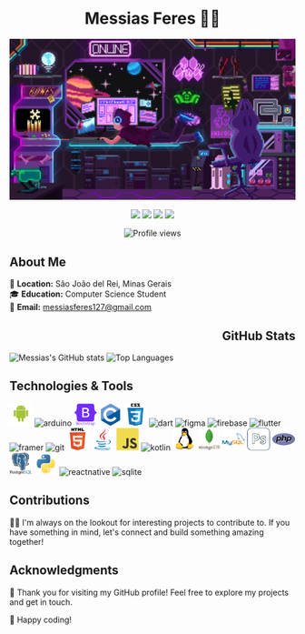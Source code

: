 <h1 align="center">Messias Feres 👨‍💻</h1>

<p align="center">
  <img src="online.gif" height="400" style="max-width: 1000; height: auto;">
</p>

<p align="center">
  <a href="https://linkedin.com/in/messiasfcm"><img src="https://img.shields.io/badge/-LinkedIn-0077B5?style=flat-square&logo=LinkedIn&logoColor=white"/></a>
  <a href="https://instagram.com/messiasfcm"><img src="https://img.shields.io/badge/-Instagram-E4405F?style=flat-square&logo=Instagram&logoColor=white"/></a>
  <a href="https://t.me/messiasfcm"><img src="https://img.shields.io/badge/-Telegram-2CA5E0?style=flat-square&logo=Telegram&logoColor=white"/></a>
  <a href="https://discord.gg/287618916111482880"><img src="https://img.shields.io/badge/-Discord-7289DA?style=flat-square&logo=Discord&logoColor=white"/></a>
</p>

<p align="center">
  <img src="https://komarev.com/ghpvc/?username=messiasfcm&label=Profile%20views&color=0e75b6&style=flat" alt="Profile views"/>
</p>


<h2 align="left">About Me</h2>

<p align="left">
  📍 <strong>Location:</strong> São João del Rei, Minas Gerais<br>
  🎓 <strong>Education:</strong> Computer Science Student<br>
  📧 <strong>Email:</strong> <a href="mailto:messiasferes127@gmail.com">messiasferes127@gmail.com</a>
</p>

<h2 align="right">GitHub Stats</h2>

<p align="left">
  <img src="https://github-readme-stats.vercel.app/api?username=messiasfcm&show_icons=true&theme=dark" alt="Messias's GitHub stats" />
  <img src="https://github-readme-stats.vercel.app/api/top-langs?username=messiasfcm&show_icons=true&layout=compact&theme=dark" alt="Top Languages" />
</p>

<h2 align="left">Technologies & Tools</h2>

<p align="left">
    <img src="https://raw.githubusercontent.com/devicons/devicon/master/icons/android/android-original-wordmark.svg" alt="android" width="40" height="40"/>
    <img src="https://cdn.worldvectorlogo.com/logos/arduino-1.svg" alt="arduino" width="40" height="40"/>
    <img src="https://raw.githubusercontent.com/devicons/devicon/master/icons/bootstrap/bootstrap-plain-wordmark.svg" alt="bootstrap" width="40" height="40"/>
    <img src="https://raw.githubusercontent.com/devicons/devicon/master/icons/c/c-original.svg" alt="c" width="40" height="40"/>
    <img src="https://raw.githubusercontent.com/devicons/devicon/master/icons/css3/css3-original-wordmark.svg" alt="css3" width="40" height="40"/>
    <img src="https://www.vectorlogo.zone/logos/dartlang/dartlang-icon.svg" alt="dart" width="40" height="40"/>
    <img src="https://www.vectorlogo.zone/logos/figma/figma-icon.svg" alt="figma" width="40" height="40"/>
    <img src="https://www.vectorlogo.zone/logos/firebase/firebase-icon.svg" alt="firebase" width="40" height="40"/>
    <img src="https://www.vectorlogo.zone/logos/flutterio/flutterio-icon.svg" alt="flutter" width="40" height="40"/>
    <img src="https://www.vectorlogo.zone/logos/framer/framer-icon.svg" alt="framer" width="40" height="40"/>
    <img src="https://www.vectorlogo.zone/logos/git-scm/git-scm-icon.svg" alt="git" width="40" height="40"/>
    <img src="https://raw.githubusercontent.com/devicons/devicon/master/icons/html5/html5-original-wordmark.svg" alt="html5" width="40" height="40"/>
    <img src="https://raw.githubusercontent.com/devicons/devicon/master/icons/java/java-original.svg" alt="java" width="40" height="40"/>
    <img src="https://raw.githubusercontent.com/devicons/devicon/master/icons/javascript/javascript-original.svg" alt="javascript" width="40" height="40"/>
    <img src="https://www.vectorlogo.zone/logos/kotlinlang/kotlinlang-icon.svg" alt="kotlin" width="40" height="40"/>
    <img src="https://raw.githubusercontent.com/devicons/devicon/master/icons/linux/linux-original.svg" alt="linux" width="40" height="40"/>
    <img src="https://raw.githubusercontent.com/devicons/devicon/master/icons/mongodb/mongodb-original-wordmark.svg" alt="mongodb" width="40" height="40"/>
    <img src="https://raw.githubusercontent.com/devicons/devicon/master/icons/mysql/mysql-original-wordmark.svg" alt="mysql" width="40" height="40"/>
    <img src="https://raw.githubusercontent.com/devicons/devicon/master/icons/photoshop/photoshop-line.svg" alt="photoshop" width="40" height="40"/>
    <img src="https://raw.githubusercontent.com/devicons/devicon/master/icons/php/php-original.svg" alt="php" width="40" height="40"/>
    <img src="https://raw.githubusercontent.com/devicons/devicon/master/icons/postgresql/postgresql-original-wordmark.svg" alt="postgresql" width="40" height="40"/>
    <img src="https://raw.githubusercontent.com/devicons/devicon/master/icons/python/python-original.svg" alt="python" width="40" height="40"/>
    <img src="https://reactnative.dev/img/header_logo.svg" alt="reactnative" width="40" height="40"/>
    <img src="https://www.vectorlogo.zone/logos/sqlite/sqlite-icon.svg" alt="sqlite" width="40" height="40"/>
</p>

<h2 align="left">Contributions</h2>

<p align="left">
  👨‍💻 I'm always on the lookout for interesting projects to contribute to. If you have something in mind, let's connect and build something amazing together!
</p>

<h2 align="left">Acknowledgments</h2>

<p align="left">
  🙏 Thank you for visiting my GitHub profile! Feel free to explore my projects and get in touch.
</p>

<p align="left">
  🚀 Happy coding!
</p>
